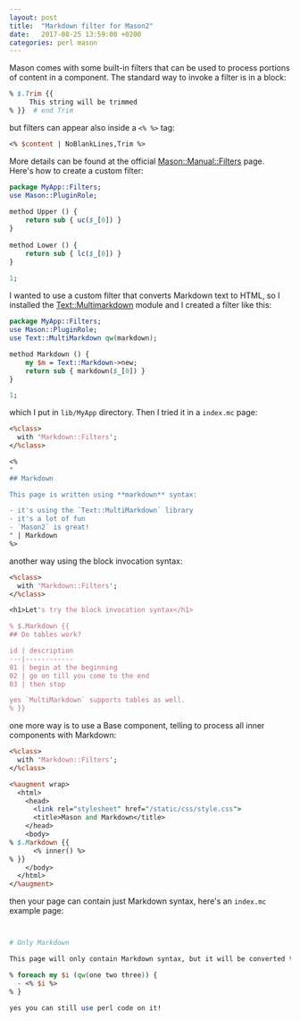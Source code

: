 ```yaml
---
layout: post
title:  "Markdown filter for Mason2"
date:   2017-08-25 13:59:00 +0200
categories: perl mason
---
```

Mason comes with some built-in filters that can be used to process portions of content in a component.
The standard way to invoke a filter is in a block:

````perl
% $.Trim {{
     This string will be trimmed
% }}  # end Trim
````

but filters can appear also inside a `<% %>` tag:

````perl
<% $content | NoBlankLines,Trim %>
````

More details can be found at the official [Mason::Manual::Filters](https://metacpan.org/pod/distribution/Mason/lib/Mason/Manual/Filters.pod) page.
Here's how to create a custom filter:

````perl
package MyApp::Filters;
use Mason::PluginRole;
    
method Upper () {
    return sub { uc($_[0]) }
}
    
method Lower () {
    return sub { lc($_[0]) }
}
    
1;
````

I wanted to use a custom filter that converts Markdown text to HTML, so I installed the [Text::Multimarkdown](https://metacpan.org/module/Text::MultiMarkdown)
module and I created a filter like this:

````perl
package MyApp::Filters;
use Mason::PluginRole;
use Text::MultiMarkdown qw(markdown);

method Markdown () {
	my $m = Text::Markdown->new;
    return sub { markdown($_[0]) }
}

1;
````
which I put in `lib/MyApp` directory. Then I tried it in a `index.mc` page:

````perl
<%class>
  with 'Markdown::Filters';
</%class>

<%
"
## Markdown

This page is written using **markdown** syntax:

- it's using the `Text::MultiMarkdown` library
- it's a lot of fun
- `Mason2` is great!
" | Markdown
%>
````

another way using the block invocation syntax:

````perl
<%class>
  with 'Markdown::Filters';
</%class>

<h1>Let's try the block invocation syntax</h1>

% $.Markdown {{
## Do tables work?

id | description
---|------------
01 | begin at the beginning
02 | go on till you come to the end
03 | then stop

yes `MultiMarkdown` supports tables as well.
% }}
````

one more way is to use a Base component, telling to process all inner components with Markdown:

````perl
<%class>
  with 'Markdown::Filters';
</%class>

<%augment wrap>
  <html>
    <head>
      <link rel="stylesheet" href="/static/css/style.css">
      <title>Mason and Markdown</title>
    </head>
    <body>
% $.Markdown {{
      <% inner() %>
% }}
    </body>
  </html>
</%augment>
````

then your page can contain just Markdown syntax, here's an `index.mc` example page:

````perl


# Only Markdown

This page will only contain Markdown syntax, but it will be converted to HTML:

% foreach my $i (qw(one two three)) {
  - <% $i %>
% }

yes you can still use perl code on it!
````
